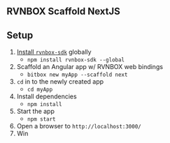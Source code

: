 ## RVNBOX Scaffold NextJS

## Setup

1.  [Install `rvnbox-sdk`](https://www.npmjs.com/package/rvnbox-sdk) globally
    - `npm install rvnbox-sdk --global`
2.  Scaffold an Angular app w/ RVNBOX web bindings
    - `bitbox new myApp --scaffold next`
3.  `cd` in to the newly created app
    - `cd myApp`
4.  Install dependencies
    - `npm install`
5.  Start the app
    - `npm start`
6.  Open a browser to `http://localhost:3000/`
7.  Win
